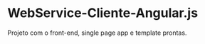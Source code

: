 WebService-Cliente-Angular.js
=============================

Projeto com o front-end, single page app e template prontas.


